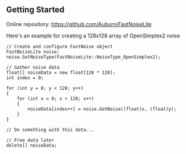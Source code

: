 ## Getting Started

Online repository: https://github.com/Auburn/FastNoiseLite

Here's an example for creating a 128x128 array of OpenSimplex2 noise

```
// Create and configure FastNoise object
FastNoiseLite noise;
noise.SetNoiseType(FastNoiseLite::NoiseType_OpenSimplex2);

// Gather noise data
float[] noiseData = new float[128 * 128];
int index = 0;

for (int y = 0; y < 128; y++)
{
    for (int x = 0; x < 128; x++)
    {
        noiseData[index++] = noise.GetNoise((float)x, (float)y);
    }
}

// Do something with this data...

// Free data later
delete[] noiseData;
```